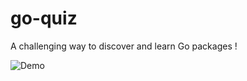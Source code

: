 # go-quiz

A challenging way to discover and learn Go packages !

![Demo](../assets/demo.gif?raw=true)
